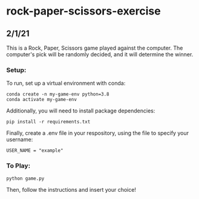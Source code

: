 # rock-paper-scissors-exercise
## 2/1/21

This is a Rock, Paper, Scissors game played against the computer. The computer's pick will be randomly decided, and it will determine the winner.


### Setup:
To run, set up a virtual environment with conda:

```
conda create -n my-game-env python=3.8
conda activate my-game-env
```

Additionally, you will need to install package dependencies:

```
pip install -r requirements.txt
```

Finally, create a .env file in your respository, using the file to specify your username:
```
USER_NAME = "example"
```

### To Play:

```
python game.py
```
Then, follow the instructions and insert your choice!